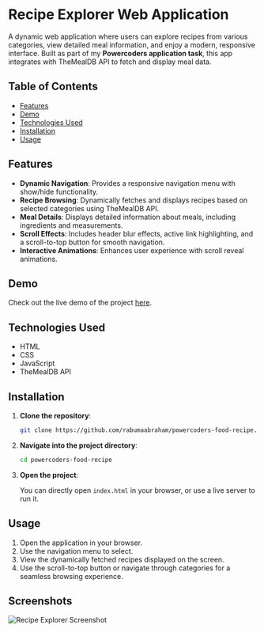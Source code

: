# Recipe Explorer Web Application

A dynamic web application where users can explore recipes from various categories, view detailed meal information, and enjoy a modern, responsive interface. Built as part of my **Powercoders application task**, this app integrates with TheMealDB API to fetch and display meal data.

## Table of Contents

- [Features](#features)
- [Demo](#demo)
- [Technologies Used](#technologies-used)
- [Installation](#installation)
- [Usage](#usage)


## Features

- **Dynamic Navigation**: Provides a responsive navigation menu with show/hide functionality.
- **Recipe Browsing**: Dynamically fetches and displays recipes based on selected categories using TheMealDB API.
- **Meal Details**: Displays detailed information about meals, including ingredients and measurements.
- **Scroll Effects**: Includes header blur effects, active link highlighting, and a scroll-to-top button for smooth navigation.
- **Interactive Animations**: Enhances user experience with scroll reveal animations.

## Demo

Check out the live demo of the project [here](https://rabumaabraham.github.io/powercoders-food-recipe/#).

## Technologies Used

- HTML
- CSS
- JavaScript
- TheMealDB API

## Installation

1. **Clone the repository**:

    ```bash
    git clone https://github.com/rabumaabraham/powercoders-food-recipe.git
    ```

2. **Navigate into the project directory**:

    ```bash
    cd powercoders-food-recipe
    ```

3. **Open the project**:

    You can directly open `index.html` in your browser, or use a live server to run it.

## Usage

1. Open the application in your browser.
2. Use the navigation menu to select.
3. View the dynamically fetched recipes displayed on the screen.
4. Use the scroll-to-top button or navigate through categories for a seamless browsing experience.

## Screenshots

![Recipe Explorer Screenshot](https://github.com/user-attachments/assets/a6b2da8d-2c2f-467a-abff-f0c9ea3e235f)

